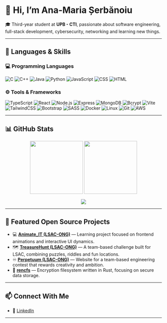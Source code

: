 # 👋 Hi, I’m Ana-Maria Șerbănoiu

🎓 Third-year student at **UPB - CTI**, passionate about software engineering, full-stack development, cybersecurity, networking and learning new things.  

---

## 🧠 Languages & Skills

### 💻 Programming Languages
![C](https://img.shields.io/badge/C-00599C?style=for-the-badge&logo=c&logoColor=white)
![C++](https://img.shields.io/badge/C%2B%2B-00599C?style=for-the-badge&logo=c%2B%2B&logoColor=white)
![Java](https://img.shields.io/badge/Java-ED8B00?style=for-the-badge&logo=openjdk&logoColor=white)
![Python](https://img.shields.io/badge/Python-3776AB?style=for-the-badge&logo=python&logoColor=white)
![JavaScript](https://img.shields.io/badge/JavaScript-F7E017?style=for-the-badge&logo=javascript&logoColor=black)
![CSS](https://img.shields.io/badge/CSS3-2965f1?style=for-the-badge&logo=css3&logoColor=white)
![HTML](https://img.shields.io/badge/HTML5-E44D26?style=for-the-badge&logo=html5&logoColor=white)

### ⚙️ Tools & Frameworks
![TypeScript](https://img.shields.io/badge/TypeScript-3178C6?style=for-the-badge&logo=typescript&logoColor=white)
![React](https://img.shields.io/badge/React-61DAFB?style=for-the-badge&logo=react&logoColor=black)
![Node.js](https://img.shields.io/badge/Node.js-43853D?style=for-the-badge&logo=node-dot-js&logoColor=white)
![Express](https://img.shields.io/badge/Express.js-404D59?style=for-the-badge)
![MongoDB](https://img.shields.io/badge/MongoDB-4EA94B?style=for-the-badge&logo=mongodb&logoColor=white)
![Bcrypt](https://img.shields.io/badge/Bcrypt-4B32C3?style=for-the-badge&logoColor=white)
![Vite](https://img.shields.io/badge/Vite-646CFF?style=for-the-badge&logo=vite&logoColor=white)
![TailwindCSS](https://img.shields.io/badge/TailwindCSS-06B6D4?style=for-the-badge&logo=tailwindcss&logoColor=white)
![Bootstrap](https://img.shields.io/badge/Bootstrap-7952B3?style=for-the-badge&logo=bootstrap&logoColor=white)
![SASS](https://img.shields.io/badge/SASS-CC6699?style=for-the-badge&logo=sass&logoColor=white)
![Docker](https://img.shields.io/badge/Docker-2496ED?style=for-the-badge&logo=docker&logoColor=white)
![Linux](https://img.shields.io/badge/Linux-FCC624?style=for-the-badge&logo=linux&logoColor=black)
![Git](https://img.shields.io/badge/Git-F05032?style=for-the-badge&logo=git&logoColor=white)
![AWS](https://img.shields.io/badge/AWS_S3-232F3E?style=for-the-badge&logo=amazonaws&logoColor=white)

---

## 📊 GitHub Stats

<p align="center">
  <img height="170" src="https://github-readme-stats.vercel.app/api?username=anamarias12&show_icons=true&theme=tokyonight&count_private=true" />
  <img height="170" src="https://github-readme-stats.vercel.app/api/top-langs/?username=anamarias12&layout=compact&theme=tokyonight" />
</p>

<p align="center">
  <img src="https://streak-stats.demolab.com?user=anamarias12&theme=tokyonight&hide_border=false" />
</p>

---

## 🚀 Featured Open Source Projects


- 💻 [**Animate_IT (LSAC-ONG)**](https://github.com/LSAC-ONG/Animate_IT) — Learning project focused on frontend animations and interactive UI dynamics.  
- 🗺️ [**TreasureHunt (LSAC-ONG)**](https://github.com/LSAC-ONG/TreasureHunt) — A team-based challenge built for LSAC, combining puzzles, riddles and fun locations.  
- ♾️ [**Perpetuum (LSAC-ONG)**](https://github.com/LSAC-ONG/Perpetuum) — Website for a team-based engineering contest that rewards creativity and ambition.  
- 🔐 [**rencfs**](https://github.com/xoriors/rencfs) — Encryption filesystem written in Rust, focusing on secure data storage.  

---

## 📫 Connect With Me

- 💼 [LinkedIn](https://www.linkedin.com/in/ana-maria-serbanoiu-504a8224a/)  

---



